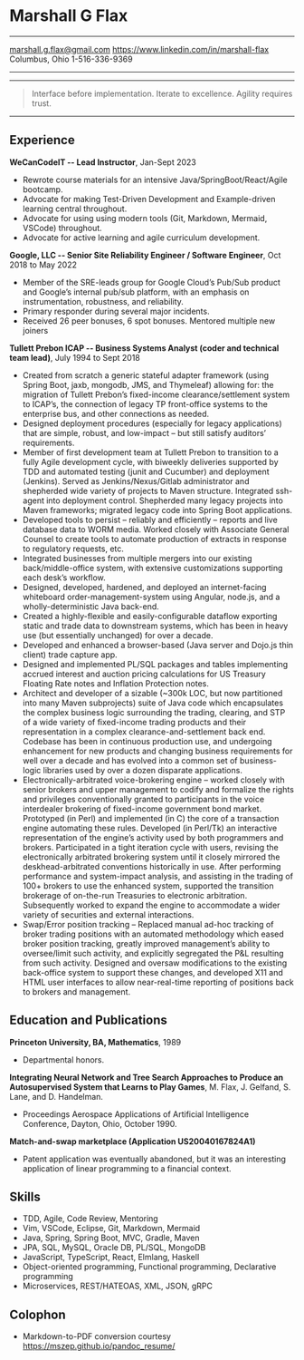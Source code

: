 Marshall G Flax
===============

--------------------------------------- --------------------------------------------------
<marshall.g.flax@gmail.com>                    <https://www.linkedin.com/in/marshall-flax>
Columbus, Ohio                                                              1-516-336-9369
--------------------------------------- --------------------------------------------------

----

> Interface before implementation. Iterate to excellence. Agility requires trust.

----

Experience
----------

**WeCanCodeIT -- Lead Instructor**, Jan-Sept 2023

- Rewrote course materials for an intensive Java/SpringBoot/React/Agile bootcamp.
- Advocate for making Test-Driven Development and Example-driven learning central throughout.
- Advocate for using using modern tools (Git, Markdown, Mermaid, VSCode) throughout.
- Advocate for active learning and agile curriculum development.

**Google, LLC -- Senior Site Reliability Engineer / Software Engineer**,  Oct 2018 to May 2022

- Member of the SRE-leads group for Google Cloud’s Pub/Sub product and Google’s internal pub/sub platform, with an emphasis on instrumentation, robustness, and reliability.
- Primary responder during several major incidents.
- Received 26 peer bonuses, 6 spot bonuses. Mentored multiple new joiners

**Tullett Prebon ICAP -- Business Systems Analyst (coder and technical team lead)**, July 1994 to Sept 2018

- Created from scratch a generic stateful adapter framework (using Spring Boot, jaxb, mongodb, JMS, and Thymeleaf) allowing for: the migration of Tullett Prebon’s fixed-income clearance/settlement system to ICAP’s, the connection of legacy TP front-office systems to the enterprise bus, and other connections as needed.
- Designed deployment procedures (especially for legacy applications) that are simple, robust, and low-impact – but still satisfy auditors’ requirements.
- Member of first development team at Tullett Prebon to transition to a fully Agile development cycle, with biweekly deliveries supported by TDD and automated testing (junit and Cucumber) and deployment (Jenkins). Served as Jenkins/Nexus/Gitlab administrator and shepherded wide variety of projects to Maven structure. Integrated ssh-agent into deployment control. Shepherded many legacy projects into Maven frameworks; migrated legacy code into Spring Boot applications.
- Developed tools to persist – reliably and efficiently – reports and live database data to WORM media. Worked closely with Associate General Counsel to create tools to automate production of extracts in response to regulatory requests, etc.
- Integrated businesses from multiple mergers into our existing back/middle-office system, with extensive customizations supporting each desk’s workflow.
- Designed, developed, hardened, and deployed an internet-facing whiteboard order-management-system using Angular, node.js, and a wholly-deterministic Java back-end.
- Created a highly-flexible and easily-configurable dataflow exporting static and trade data to downstream systems, which has been in heavy use (but essentially unchanged) for over a decade.
- Developed and enhanced a browser-based (Java server and Dojo.js thin client) trade capture app.
- Designed and implemented PL/SQL packages and tables implementing accrued interest and auction pricing calculations for US Treasury Floating Rate notes and Inflation Protection notes.
- Architect and developer of a sizable (~300k LOC, but now partitioned into many Maven subprojects) suite of Java code which encapsulates the complex business logic surrounding the trading, clearing, and STP of a wide variety of fixed-income trading products and their representation in a complex clearance-and-settlement back end. Codebase has been in continuous production use, and undergoing enhancement for new products and changing business requirements for well over a decade and has evolved into a common set of business-logic libraries used by over a dozen disparate applications.
- Electronically-arbitrated voice-brokering engine – worked closely with senior brokers and upper management to codify and formalize the rights and privileges conventionally granted to participants in the voice interdealer brokering of fixed-income government bond market. Prototyped (in Perl) and implemented (in C) the core of a transaction engine automating these rules. Developed (in Perl/Tk) an interactive representation of the engine’s activity used by both programmers and brokers. Participated in a tight iteration cycle with users, revising the electronically arbitrated brokering system until it closely mirrored the deskhead-arbitrated conventions historically in use. After performing performance and system-impact analysis, and assisting in the trading of 100+ brokers to use the enhanced system, supported the transition brokerage of on-the-run Treasuries to electronic arbitration. Subsequently worked to expand the engine to accommodate a wider variety of securities and external interactions.
- Swap/Error position tracking – Replaced manual ad-hoc tracking of broker trading positions with an automated methodology which eased broker position tracking, greatly improved management’s ability to oversee/limit such activity, and explicitly segregated the P&L resulting from such activity. Designed and oversaw modifications to the existing back-office system to support these changes, and developed X11 and HTML user interfaces to allow near-real-time reporting of positions back to brokers and management.

Education and Publications
--------------------------

**Princeton University, BA, Mathematics**, 1989

- Departmental honors.

**Integrating Neural Network and Tree Search Approaches to Produce an Autosupervised System that Learns to Play Games**, M. Flax, J. Gelfand, S. Lane, and D. Handelman.

- Proceedings Aerospace Applications of Artificial Intelligence Conference, Dayton, Ohio, October 1990.

**Match-and-swap marketplace (Application US20040167824A1)**

- Patent application was eventually abandoned, but it was an interesting application of linear programming to a financial context.

Skills
------

- TDD, Agile, Code Review, Mentoring
- Vim, VSCode, Eclipse, Git, Markdown, Mermaid
- Java, Spring, Spring Boot, MVC, Gradle, Maven
- JPA, SQL, MySQL, Oracle DB, PL/SQL, MongoDB
- JavaScript, TypeScript, React, Elmlang, Haskell
- Object-oriented programming, Functional programming, Declarative programming
- Microservices, REST/HATEOAS, XML, JSON, gRPC

Colophon
--------

- Markdown-to-PDF conversion courtesy <https://mszep.github.io/pandoc_resume/>

